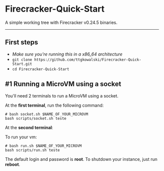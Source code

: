 # Firecracker-Quick-Start

A simple working tree with Firecracker v0.24.5 binaries.

---

## First steps
- *Make sure you're running this in a x86_64 architecture*
- `git clone https://github.com/ttgkowalski/Firecracker-Quick-Start.git`
- `cd Firecracker-Quick-Start`

## #1 Running a MicroVM using a socket

You'll need 2 terminals to run a MicroVM using a socket.

At the **first terminal**, run the following command:
```shell
# bash socket.sh $NAME_OF_YOUR_MICROVM
bash scripts/socket.sh teste
```

At the **second terminal**:

To run your vm:
```shell
# bash run.sh $NAME_OF_YOUR_MICROVM
bash scripts/run.sh teste
```

The default login and password is **root**.
To shutdown your instance, just run **reboot**.
